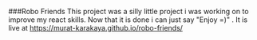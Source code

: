 ###Robo Friends
This project was a silly little project i was working on to improve my react skills. Now that it is done i can just say "Enjoy =)"
. It is live at https://murat-karakaya.github.io/robo-friends/

